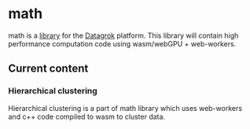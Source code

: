 # math

math is a [library](https://datagrok.ai/help/develop/develop#libraries) for the [Datagrok](https://datagrok.ai) platform.
This library will contain high performance computation code using wasm/webGPU + web-workers.

## Current content

### Hierarchical clustering

Hierarchical clustering is a part of math library which uses web-workers and c++ code compiled to wasm to cluster data.
